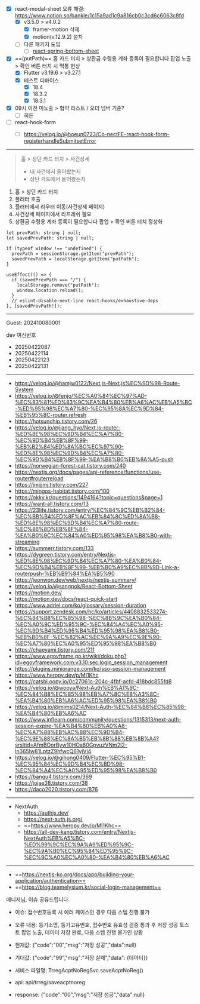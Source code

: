 - [x] react-modal-sheet 오류 해결: https://www.notion.so/bankle/1c15a9ad1c9a816cb0c3cd6c6063c8fd
	- [x] v3.5.0 > v4.0.2
		- [x] framer-motion 삭제
		- [x] motion(v.12.9.2) 설치
	- [ ] 다른 패키지 도입
		- [ ] [react-spring-bottom-sheet](https://react-spring.bottom-sheet.dev/)
- [x] ==(putPath)== 홈 카드 터치 > 상환금 수령용 계좌 등록이 필요합니다 팝업 노출 > 확인 버튼 터치 시 먹통 현상
	- [x] Flutter v3.19.6 > v3.27.1
	- [x] 테스트 디바이스
		- [x] 18.4
		- [x] 18.3.2
		- [x] 18.3.1
- [x] 09시 이전 미노출 > 협약 리스트 / 오더 넘버 기준? 
	- [ ] 히든
- [ ] react-hook-form
	- [ ] https://velog.io/@hoeun0723/Co-nectFE-react-hook-form-registerhandleSubmitsetError


***

> 홈 > 상단 카드 터치 > 사건상세 
> - 내 사건에서 들어왔는지
> - 상단 카드에서 들어왔는지
1. 홈 > 상단 카드 터치
2. 플러터 호출
3. 플러터에서 라우터 이동(사건상세 페이지)
4. 사건상세 페이지에서 리프레쉬 필요
5. 상환금 수령용 계좌 등록이 필요합니다 팝업 > 확인 버튼 터치 정상화

```tsx
let prevPath: string | null;  
let savedPrevPath: string | null;  
  
if (typeof window !== "undefined") {  
  prevPath = sessionStorage.getItem("prevPath");  
  savedPrevPath = localStorage.getItem("putPath");  
}  
  
useEffect(() => {  
  if (savedPrevPath === "/") {  
    localStorage.remove("putPath");  
    window.location.reload();  
  }  
  // eslint-disable-next-line react-hooks/exhaustive-deps  
}, [savedPrevPath!]);
```
***
Guest: 202410080001

dev 여신번호
- 20250422087
- 20250422114
- 20250422123
- 20250422131

***
- https://velog.io/@hamjw0122/Next.js-Next.js%EC%9D%98-Route-System
- https://velog.io/@fenjo/%EC%A0%84%EC%97%AD-%EC%83%81%ED%83%9C%EA%B4%80%EB%A6%AC%EB%A5%BC-%ED%95%98%EC%A7%80-%EC%95%8A%EC%9D%84-%EB%95%8C-router.refresh
- https://hotsunchip.tistory.com/26
- https://velog.io/@jjang_hyo/Next.js-router-%ED%8E%98%EC%9D%B4%EC%A7%80-%EC%9D%B4%EB%8F%99-%EB%B2%84%ED%8A%BC%EC%97%90-%ED%8E%98%EC%9D%B4%EC%A7%80-%EC%9D%B4%EB%8F%99-%EA%B8%B0%EB%8A%A5-push
- https://norwegian-forest-cat.tistory.com/240
- https://nextjs.org/docs/pages/api-reference/functions/use-router#routerreload
- https://jmjjjmj.tistory.com/227
- https://mingos-habitat.tistory.com/100
- https://okky.kr/questions/1494164?topic=questions&page=1
- https://want-all.tistory.com/13
- https://23life.tistory.com/entry/%EC%84%9C%EB%B2%84-%EC%BB%B4%ED%8F%AC%EB%84%8C%ED%8A%B8-%ED%8E%98%EC%9D%B4%EC%A7%80-route-%EC%86%8D%EB%8F%84-%EA%B0%9C%EC%84%A0%ED%95%98%EA%B8%B0-with-streaming
- https://summerr.tistory.com/133
- https://dygreen.tistory.com/entry/Nextjs-%ED%8E%98%EC%9D%B4%EC%A7%80-%EA%B0%84-%EC%9D%B4%EB%8F%99-%EB%B0%A9%EC%8B%9D-Link-a-routerpush-%EB%B9%84%EA%B5%90
- https://jeonwon.dev/web/nextjs/nextjs-summary/
- https://velog.io/@sangpok/React-Bottom-Sheet
- https://motion.dev/
- https://motion.dev/docs/react-quick-start
- https://www.adriel.com/ko/glossary/session-duration
- https://support.zendesk.com/hc/ko/articles/4408832533274-%EC%84%B8%EC%85%98-%EC%8B%9C%EA%B0%84-%EC%A0%9C%ED%95%9C-%EC%84%A4%EC%A0%95-%EC%9D%B4%ED%95%B4%ED%95%98%EA%B8%B0-%EB%B0%8F-%EC%82%AC%EC%9A%A9%EC%9E%90-%EC%A7%80%EC%A0%95%ED%95%98%EA%B8%B0
- https://chaeyami.tistory.com/211
- https://www.egovframe.go.kr/wiki/doku.php?id=egovframework:com:v3.10:sec:login_session_management
- https://plugins.miniorange.com/ko/sso-session-management
- https://www.heropy.dev/p/MI1Khc
- https://catsbi.oopy.io/0c27061c-204c-4fbf-acfd-418bdc855fd8
- https://velog.io/@wooya/Next-Auth%EB%A1%9C-%EC%84%B8%EC%85%98%EB%A7%8C%EB%A3%8C-%EA%B4%80%EB%A6%AC%ED%95%98%EA%B8%B0
- https://velog.io/@mjms0214/Next-Auth-%EC%84%B8%EC%85%98-%EA%B4%80%EB%A6%AC
- https://www.inflearn.com/community/questions/1315313/next-auth-session-expire-%EA%B4%80%EB%A0%A8-%EC%A7%88%EB%AC%B8%EC%9D%B4-%EC%9E%88%EC%8A%B5%EB%8B%88%EB%8B%A4?srsltid=AfmBOorByw10HOa60GpvuzVNm2I2-ln365Iw81LptzZ9hfwcQ61yjVi4
- https://velog.io/@gihong0409/Flutter-%EC%95%B1-%EC%95%84%EC%9D%B4%EC%BD%98-%EC%84%A4%EC%A0%95%ED%95%98%EA%B8%B0
- https://bangu4.tistory.com/369
- https://jojae38.tistory.com/38
- https://daco2020.tistory.com/876

***
- NextAuth
	- https://authjs.dev/
	- https://next-auth.js.org/
	- ==https://www.heropy.dev/p/MI1Khc==
	- https://all-dev-kang.tistory.com/entry/Nextjs-NextAuth%EB%A5%BC-%ED%99%9C%EC%9A%A9%ED%95%9C-%EC%9A%B0%EC%95%84%ED%95%9C-%EC%9C%A0%EC%A0%80-%EA%B4%80%EB%A6%AC
***

- ==https://nextjs-ko.org/docs/app/building-your-application/authentication==
- ==https://blog.teamelysium.kr/social-login-management==



매니저님, 이슈 공유드립니다.

  

- 이슈: 접수번호등록 시 에러 케이스인 경우 다음 스텝 진행 불가

- 오류 내용: 등기소명, 등기고유번호, 접수번호 유효성 검증 통과 후 저장 성공 토스트 팝업 노출, 데이터 저장 완료, 다음 스텝 진행 불가인 상황

- 현재값: {"code":"00","msg":"저장 성공","data":null}

- 기대값: {"code":"99","msg":"저장 실패","data": {데이터}}

  

- 서비스 파일명: TrregAcptNoRegSvc.saveAcptNoReg()

- api: api/trreg/saveacptnoreg

- response: {"code":"00","msg":"저장 성공","data":null}
